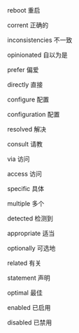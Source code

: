 
 reboot 重启 

 corrent 正确的 

 inconsistencies 不一致

 opinionated 自以为是 

 prefer 偏爱

 directly 直接

 configure 配置

 configuration 配置

 resolved 解决

 consult 请教

 via 访问

 access 访问

 specific 具体

 multiple 多个

 detected 检测到

 appropriate 适当

 optionally 可选地

 related 有关

 statement 声明

optimal 最佳

enabled 已启用

disabled 已禁用